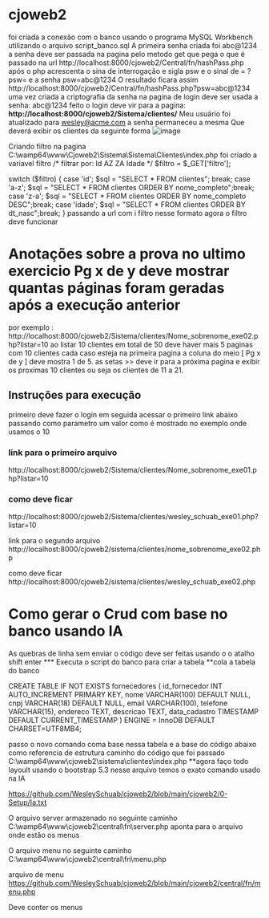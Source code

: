 # cjoweb2
foi criada a conexão com o banco usando o programa MySQL Workbench utilizando o arquivo script_banco.sql
A primeira senha criada foi abc@1234
a senha deve ser passada na pagina pelo metodo get que pega o que é passado na url 
http://localhost:8000/cjoweb2/Central/fn/hashPass.php
após o php acrescenta o sina de interrogação e sigla psw e o sinal de =  ?psw= e a senha psw=abc@1234
O resultado ficara assim
http://localhost:8000/cjoweb2/Central/fn/hashPass.php?psw=abc@1234
uma vez criada a criptografia da senha na pagina de login deve ser usada a senha: abc@1234
feito o login deve vir para a pagina: **http://localhost:8000/cjoweb2/Sistema/clientes/**
Meu usuário foi atualizado para wesley@acme.com a senha permaneceu a mesma
Que deverá exibir os clientes da seguinte forma
![image](https://github.com/user-attachments/assets/2446562b-6bd8-4fe8-975e-3746fe77595c)

Criando filtro
na pagina C:\wamp64\www\Cjoweb2\Sistema\Sistema\Clientes\index.php
foi criado a variavel filtro
/*
filtrar por:
Id
AZ
ZA
Idade
*/
$filtro =  $_GET['filtro'];

switch ($filtro) {
    case 'id'; 
        $sql = "SELECT * FROM clientes"; break;
    case 'a-z'; 
        $sql = "SELECT * FROM clientes ORDER BY nome_completo";break;
    case 'z-a';
         $sql = "SELECT * FROM clientes ORDER BY nome_completo DESC";break;
    case 'idade';
        $sql = "SELECT * FROM clientes ORDER BY dt_nasc";break;
}
passando a url com i filtro nesse formato agora o filtro deve funcionar

# Anotações sobre a prova no ultimo exercicio Pg x de y deve mostrar quantas páginas foram geradas após a execução anterior
por exemplo :
http://localhost:8000/cjoweb2/Sistema/clientes/Nome_sobrenome_exe02.php?listar=10
ao listar 10 clientes em total de 50 deve haver mais 5 paginas com 10 clientes cada caso esteja na primeira pagina a coluna do meio 
[ Pg x de y ] deve mostra 1 de 5.
as setas >> deve ir para a próxima pagina e exibir os proximas 10 clientes ou seja os clientes de 11 a 21.

## Instruções para execução
primeiro deve fazer o login em seguida acessar o primeiro link abaixo passando como parametro um valor como é mostrado no exemplo onde usamos o 10
### link para o primeiro arquivo
http://localhost:8000/cjoweb2/Sistema/clientes/Nome_sobrenome_exe01.php?listar=10

### como deve ficar
http://localhost:8000/cjoweb2/Sistema/clientes/wesley_schuab_exe01.php?listar=10

link para o segundo arquivo
http://localhost:8000/cjoweb2/sistema/clientes/nome_sobrenome_exe02.php

como deve ficar
http://localhost:8000/cjoweb2/sistema/clientes/wesley_schuab_exe02.php

# Como gerar o Crud com base no banco usando IA

As quebras de linha sem enviar o código deve ser feitas usando o o atalho  shift enter 
*** Executa o script do banco para criar a tabela
**cola a tabela do banco 

CREATE TABLE IF NOT EXISTS fornecedores (
    id_fornecedor INT AUTO_INCREMENT PRIMARY KEY,
    nome VARCHAR(100) DEFAULT NULL,
    cnpj VARCHAR(18) DEFAULT NULL,
    email VARCHAR(100),
    telefone VARCHAR(15),
    endereco TEXT,
    descricao TEXT,
    data_cadastro TIMESTAMP DEFAULT CURRENT_TIMESTAMP
) ENGINE = InnoDB DEFAULT CHARSET=UTF8MB4;

passo o novo comando
coma base nessa tabela e a base do código abaixo como referencia de estrutura 
caminho do código que foi passado
C:\wamp64\www\cjoweb2\sistema\clientes\index.php
**agora faço todo layoult usando o bootstrap 5.3 
nesse arquivo temos o exato comando usado na IA

https://github.com/WesleySchuab/cjoweb2/blob/main/cjoweb2/0-Setup/Ia.txt

O arquivo server armazenado no seguinte caminho 
C:\wamp64\www\cjoweb2\central\fn\server.php
aponta para o arquivo onde estão os menus 

O arquivo menu no seguinte caminho 
C:\wamp64\www\cjoweb2\central\fn\menu.php

arquivo de menu
https://github.com/WesleySchuab/cjoweb2/blob/main/cjoweb2/central/fn/menu.php

Deve conter os menus 